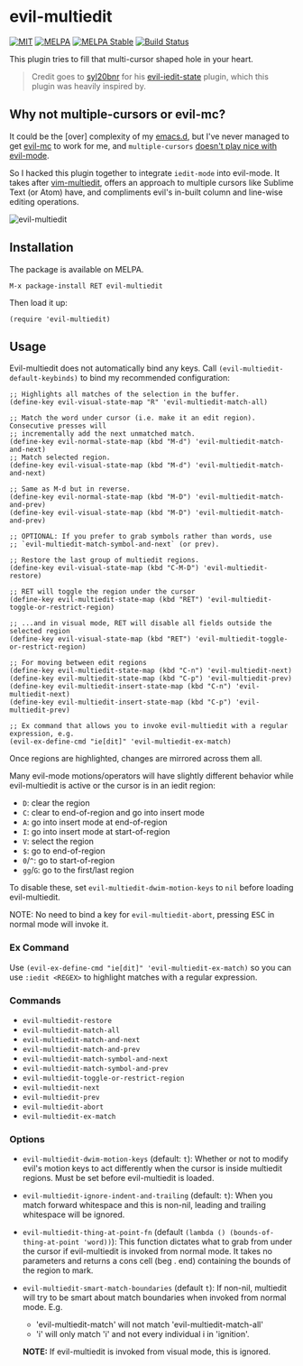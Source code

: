 # evil-multiedit
[![MIT](https://img.shields.io/badge/license-MIT-green.svg)](./LICENSE)
[![MELPA](http://melpa.org/packages/evil-multiedit-badge.svg)](http://melpa.org/#/evil-multiedit)
[![MELPA Stable](http://stable.melpa.org/packages/evil-multiedit-badge.svg)](http://stable.melpa.org/#/evil-multiedit)
[![Build Status](https://travis-ci.org/hlissner/evil-multiedit.png?branch=master)](https://travis-ci.org/hlissner/evil-multiedit)

This plugin tries to fill that multi-cursor shaped hole in your heart.

> Credit goes to [syl20bnr] for his [evil-iedit-state] plugin, which this
  plugin was heavily inspired by.

## Why not multiple-cursors or evil-mc?

It could be the [over] complexity of my [emacs.d], but I've never managed to
get [evil-mc] to work for me, and
`multiple-cursors` [doesn't play nice with
evil-mode](https://github.com/magnars/multiple-cursors.el/issues/17).

So I hacked this plugin together to integrate `iedit-mode` into evil-mode. It takes
after [vim-multiedit], offers an approach to multiple cursors like Sublime Text (or
Atom) have, and compliments evil's in-built column and line-wise editing operations.

![evil-multiedit](/../screenshots/main.gif?raw=true)

## Installation

The package is available on MELPA.

`M-x package-install RET evil-multiedit`

Then load it up:

`(require 'evil-multiedit)`

## Usage

Evil-multiedit does not automatically bind any keys. Call
`(evil-multiedit-default-keybinds)` to bind my recommended configuration:

```elisp
;; Highlights all matches of the selection in the buffer.
(define-key evil-visual-state-map "R" 'evil-multiedit-match-all)

;; Match the word under cursor (i.e. make it an edit region). Consecutive presses will
;; incrementally add the next unmatched match.
(define-key evil-normal-state-map (kbd "M-d") 'evil-multiedit-match-and-next)
;; Match selected region.
(define-key evil-visual-state-map (kbd "M-d") 'evil-multiedit-match-and-next)

;; Same as M-d but in reverse.
(define-key evil-normal-state-map (kbd "M-D") 'evil-multiedit-match-and-prev)
(define-key evil-visual-state-map (kbd "M-D") 'evil-multiedit-match-and-prev)

;; OPTIONAL: If you prefer to grab symbols rather than words, use
;; `evil-multiedit-match-symbol-and-next` (or prev).

;; Restore the last group of multiedit regions.
(define-key evil-visual-state-map (kbd "C-M-D") 'evil-multiedit-restore)

;; RET will toggle the region under the cursor
(define-key evil-multiedit-state-map (kbd "RET") 'evil-multiedit-toggle-or-restrict-region)

;; ...and in visual mode, RET will disable all fields outside the selected region
(define-key evil-visual-state-map (kbd "RET") 'evil-multiedit-toggle-or-restrict-region)

;; For moving between edit regions
(define-key evil-multiedit-state-map (kbd "C-n") 'evil-multiedit-next)
(define-key evil-multiedit-state-map (kbd "C-p") 'evil-multiedit-prev)
(define-key evil-multiedit-insert-state-map (kbd "C-n") 'evil-multiedit-next)
(define-key evil-multiedit-insert-state-map (kbd "C-p") 'evil-multiedit-prev)

;; Ex command that allows you to invoke evil-multiedit with a regular expression, e.g.
(evil-ex-define-cmd "ie[dit]" 'evil-multiedit-ex-match)
```

Once regions are highlighted, changes are mirrored across them all.

Many evil-mode motions/operators will have slightly different behavior while
evil-multiedit is active or the cursor is in an iedit region:

* `D`: clear the region
* `C`: clear to end-of-region and go into insert mode
* `A`: go into insert mode at end-of-region
* `I`: go into insert mode at start-of-region
* `V`: select the region
* `$`: go to end-of-region
* `0`/`^`: go to start-of-region
* `gg`/`G`: go to the first/last region

To disable these, set `evil-multiedit-dwim-motion-keys` to `nil` before loading
evil-multiedit.

NOTE: No need to bind a key for `evil-multiedit-abort`, pressing <kbd>ESC</kbd> in normal
mode will invoke it.

### Ex Command

Use `(evil-ex-define-cmd "ie[dit]" 'evil-multiedit-ex-match)` so you can use
`:iedit <REGEX>` to highlight matches with a regular expression.

### Commands

* `evil-multiedit-restore`
* `evil-multiedit-match-all`
* `evil-multiedit-match-and-next`
* `evil-multiedit-match-and-prev`
* `evil-multiedit-match-symbol-and-next`
* `evil-multiedit-match-symbol-and-prev`
* `evil-multiedit-toggle-or-restrict-region`
* `evil-multiedit-next`
* `evil-multiedit-prev`
* `evil-multiedit-abort`
* `evil-multiedit-ex-match`

### Options

* `evil-multiedit-dwim-motion-keys` (default: `t`): Whether or not to modify evil's motion
  keys to act differently when the cursor is inside multiedit regions. Must be set before
  evil-multiedit is loaded.
* `evil-multiedit-ignore-indent-and-trailing` (default: `t`): When you match forward
  whitespace and this is non-nil, leading and trailing whitespace will be ignored.
* `evil-multiedit-thing-at-point-fn` (default `(lambda () (bounds-of-thing-at-point
  'word))`): This function dictates what to grab from under the cursor if evil-multiedit
  is invoked from normal mode. It takes no parameters and returns a cons cell (beg . end)
  containing the bounds of the region to mark.
* `evil-multiedit-smart-match-boundaries` (default `t`): If non-nil, multiedit will try to
  be smart about match boundaries when invoked from normal mode. E.g.
  + 'evil-multiedit-match' will not match 'evil-multiedit-match-all'
  + 'i' will only match 'i' and not every individual i in 'ignition'.

  **NOTE:** If evil-multiedit is invoked from visual mode, this is ignored.


[evil-mode]: https://bitbucket.org/lyro/evil/wiki/Home
[vim-multiedit]: https://github.com/hlissner/vim-multiedit
[syl20bnr]: https://github.com/syl20bnr
[evil-iedit-state]: https://github.com/syl20bnr/evil-iedit-state
[emacs.d]: https://github.com/hlissner/.emacs.d
[evil-mc]: https://github.com/gabesoft/evil-mc
